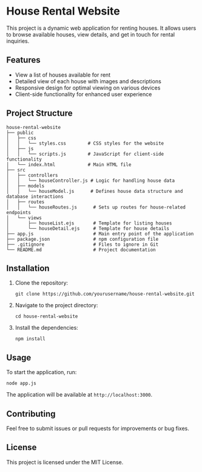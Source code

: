 # House Rental Website

This project is a dynamic web application for renting houses. It allows users to browse available houses, view details, and get in touch for rental inquiries.

## Features

- View a list of houses available for rent
- Detailed view of each house with images and descriptions
- Responsive design for optimal viewing on various devices
- Client-side functionality for enhanced user experience

## Project Structure

```
house-rental-website
├── public
│   ├── css
│   │   └── styles.css        # CSS styles for the website
│   ├── js
│   │   └── scripts.js        # JavaScript for client-side functionality
│   └── index.html            # Main HTML file
├── src
│   ├── controllers
│   │   └── houseController.js # Logic for handling house data
│   ├── models
│   │   └── houseModel.js      # Defines house data structure and database interactions
│   ├── routes
│   │   └── houseRoutes.js      # Sets up routes for house-related endpoints
│   └── views
│       ├── houseList.ejs       # Template for listing houses
│       └── houseDetail.ejs     # Template for house details
├── app.js                      # Main entry point of the application
├── package.json                # npm configuration file
├── .gitignore                  # Files to ignore in Git
└── README.md                   # Project documentation
```

## Installation

1. Clone the repository:
   ```
   git clone https://github.com/yourusername/house-rental-website.git
   ```
2. Navigate to the project directory:
   ```
   cd house-rental-website
   ```
3. Install the dependencies:
   ```
   npm install
   ```

## Usage

To start the application, run:
```
node app.js
```
The application will be available at `http://localhost:3000`.

## Contributing

Feel free to submit issues or pull requests for improvements or bug fixes. 

## License

This project is licensed under the MIT License.
